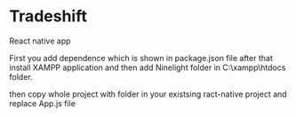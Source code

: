 # Tradeshift
React native app

First you add dependence which is shown in package.json file after that install XAMPP application and then add Ninelight folder in 
C:\xampp\htdocs folder.

then copy whole project with folder in your existsing ract-native project and replace App.js file
